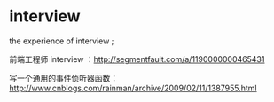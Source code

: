 # interview
the experience of interview ;

前端工程师 interview ：http://segmentfault.com/a/1190000000465431

写一个通用的事件侦听器函数：http://www.cnblogs.com/rainman/archive/2009/02/11/1387955.html
